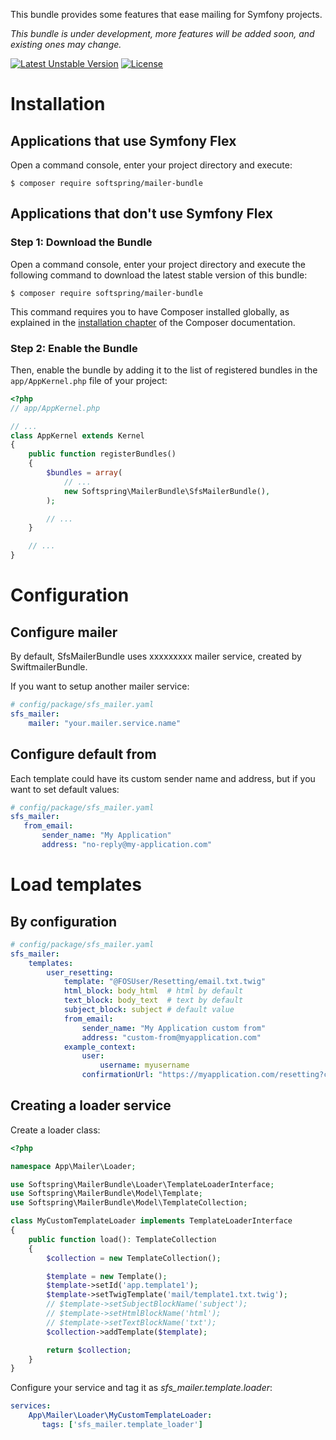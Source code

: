 This bundle provides some features that ease mailing for Symfony projects.

*This bundle is under development, more features will be added soon, and existing ones may change.*

[![Latest Unstable Version](https://poser.pugx.org/softspring/mailer-bundle/v/unstable.svg)](https://packagist.org/packages/softspring/mailer-bundle)
[![License](https://poser.pugx.org/softspring/mailer-bundle/license.svg)](https://packagist.org/packages/softspring/mailer-bundle)

# Installation

## Applications that use Symfony Flex

Open a command console, enter your project directory and execute:

```console
$ composer require softspring/mailer-bundle
```

## Applications that don't use Symfony Flex

### Step 1: Download the Bundle

Open a command console, enter your project directory and execute the
following command to download the latest stable version of this bundle:

```console
$ composer require softspring/mailer-bundle
```

This command requires you to have Composer installed globally, as explained
in the [installation chapter](https://getcomposer.org/doc/00-intro.md)
of the Composer documentation.

### Step 2: Enable the Bundle

Then, enable the bundle by adding it to the list of registered bundles
in the `app/AppKernel.php` file of your project:

```php
<?php
// app/AppKernel.php

// ...
class AppKernel extends Kernel
{
    public function registerBundles()
    {
        $bundles = array(
            // ...
            new Softspring\MailerBundle\SfsMailerBundle(),
        );

        // ...
    }

    // ...
}
```

# Configuration

## Configure mailer

By default, SfsMailerBundle uses xxxxxxxxx mailer service, created by SwiftmailerBundle.

If you want to setup another mailer service:

```yaml
# config/package/sfs_mailer.yaml
sfs_mailer:
    mailer: "your.mailer.service.name"
```
## Configure default from

Each template could have its custom sender name and address, but if you want to set default values:

```yaml
# config/package/sfs_mailer.yaml
sfs_mailer:
   from_email:
       sender_name: "My Application"
       address: "no-reply@my-application.com"
```

# Load templates 

## By configuration

```yaml
# config/package/sfs_mailer.yaml
sfs_mailer:
    templates:
        user_resetting:
            template: "@FOSUser/Resetting/email.txt.twig"
            html_block: body_html  # html by default
            text_block: body_text  # text by default
            subject_block: subject # default value
            from_email:
                sender_name: "My Application custom from"
                address: "custom-from@myapplication.com"
            example_context:
                user:
                    username: myusername
                confirmationUrl: "https://myapplication.com/resetting?code=123456879"
```                   
                 
## Creating a loader service

Create a loader class:

```php
<?php

namespace App\Mailer\Loader;

use Softspring\MailerBundle\Loader\TemplateLoaderInterface;
use Softspring\MailerBundle\Model\Template;
use Softspring\MailerBundle\Model\TemplateCollection;

class MyCustomTemplateLoader implements TemplateLoaderInterface
{
    public function load(): TemplateCollection
    {
        $collection = new TemplateCollection();

        $template = new Template();
        $template->setId('app.template1');
        $template->setTwigTemplate('mail/template1.txt.twig');
        // $template->setSubjectBlockName('subject');
        // $template->setHtmlBlockName('html');
        // $template->setTextBlockName('txt');
        $collection->addTemplate($template);

        return $collection;
    }
}
```

Configure your service and tag it as *sfs_mailer.template.loader*:   
   
```yaml     
services:
    App\Mailer\Loader\MyCustomTemplateLoader:
       tags: ['sfs_mailer.template_loader']                  
```          